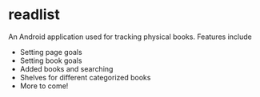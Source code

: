# readlist

An Android application used for tracking physical books.
Features include
- Setting page goals
- Setting book goals
- Added books and searching
- Shelves for different categorized books
- More to come!